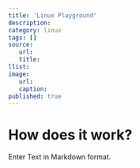 ```yaml
---
title: 'Linux Playground'
description:
category: linux
tags: []
source:
   url:
   title:
llist:
image:
   url:
   caption:
published: true
---
```


# How does it work?

Enter Text in Markdown format.